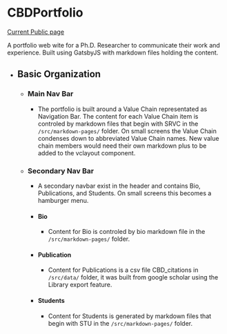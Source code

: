 # CBDPortfolio

[Current Public page](https://cbdportfoliomain.gatsbyjs.io/)

A portfolio web wite for a Ph.D. Researcher to communicate their work and experience.  Built using GatsbyJS with markdown files holding the content.

- ## Basic Organization

  - ### Main Nav Bar

    - The portfolio is built around a Value Chain representated as Navigation Bar.  The content for each Value Chain item is controled by markdown files that begin with SRVC in the `/src/markdown-pages/` folder.  On small screens the Value Chain condenses down to abbreviated Value Chain names.  New value chain members would need their own markdown plus to be added to the vclayout component.

  - ### Secondary Nav Bar

    - A secondary navbar exist in the header and contains Bio, Publications, and Students. On small screens this becomes a hamburger menu.

    - #### Bio

        - Content for Bio is controled by bio markdown file in the `/src/markdown-pages/` folder.  

    - #### Publication

        - Content for Publications is a csv file CBD_citations in `/src/data/` folder, it was built from google scholar using the Library export feature.

    - #### Students

        - Content for Students is generated by markdown files that begin with STU in the `/src/markdown-pages/` folder.
